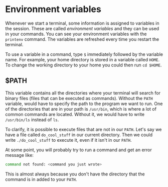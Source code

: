 # Environment variables

Whenever we start a terminal, some information is assigned to variables in the
session. These are called _environment variables_ and they can be used in your
commands. You can see your environment variables with the `printenv` command.
The variables are refreshed every time you restart the terminal.

To use a variable in a command, type `$` immediately followed by the variable
name. For example, your home directory is stored in a variable called `HOME`.
To change the working directory to your home you could then run `cd $HOME`.

## $PATH

This variable contains all the directories where your terminal will search for
binary files (files that can be executed as commands). Without the `PATH`
variable, would have to specify the path to the program we want to run. One of
the directories that are in your path is `/usr/bin`, which is where a lot of
common commands are located. Without it, we would have to write `/usr/bin/ls`
instead of `ls`.

<!-- TODO: This feels clumsy and like we are repeating ourselves a lot -->

To clarify, it is possible to execute files that are not in our `PATH`. Let's
say we have a file called `do_cool_stuff` in our current directory. Then we
could write `./do_cool_stuff` to execute it, even if it isn't in our `PATH`.

At some point, you will probably try to run a command and get an error message
like:

```bash
command not found: <command you just wrote>
```

This is almost always because you don't have the directory that the command is
in added to your `PATH`.
